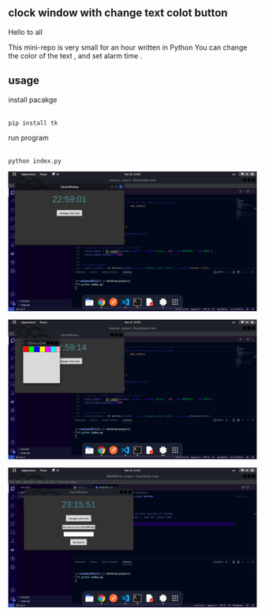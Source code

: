 ## clock window with change text colot button 


Hello to all

This mini-repo is very small for an hour written in Python
You can change the color of the text , and set alarm time .


## usage 


install pacakge 

```

pip install tk 

```

run program

```

python index.py

```


![Alt Text](./files/Screenshot%20from%202023-03-19%2022-59-05.png)


![Alt Text](./files/Screenshot%20from%202023-03-19%2022-59-17.png)

![Alt Text](./files/Screenshot%20from%202023-03-19%2023-15-54.png)
